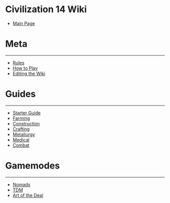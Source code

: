 Civilization 14 Wiki
=====================
-   [Main Page](index.md)

Meta
====

----------------------

-   [Rules](rules/rules.md)
-   [How to Play](guides/playing.md)
-   [Editing the Wiki](contributing.md)

Guides
======

----------------------
-   [Starter Guide](guides/starter_guide.md)
-   [Farming](guides/guide_to_farming.md)
-   [Construction](guides/guide_to_construction.md)
-   [Crafting](guides/guide_to_crafting.md)
-   [Metallurgy](guides/guide_to_metallurgy.md)
-   [Medical](guides/guide_to_medical.md)
-   [Combat](guides/guide_to_combat.md)

Gamemodes
=========

----------------------
-   [Nomads](gamemodes/nomads.md)
-   [TDM](gamemodes/tdm.md)
-   [Art of the Deal](gamemodes/aotd.md)
